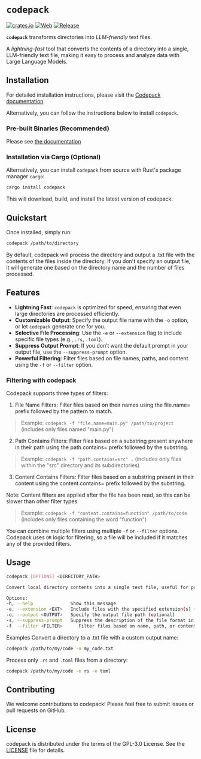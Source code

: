 # `codepack`

[![crates.io](https://img.shields.io/crates/v/codepack.svg)](https://crates.io/crates/codepack) [![Web](https://github.com/JasonLovesDoggo/codepack/actions/workflows/web.yml/badge.svg)](https://github.com/JasonLovesDoggo/codepack/actions/workflows/web.yml)  [![Release](https://github.com/JasonLovesDoggo/codepack/actions/workflows/release.yml/badge.svg)](https://github.com/JasonLovesDoggo/codepack/actions/workflows/release.yml)

**`codepack`** transforms directories into *LLM-friendly* text files.

A *lightning-fast* tool that converts the contents of a directory into a single, LLM-friendly text file, making it easy to process and analyze data with Large Language Models.

## Installation

For detailed installation instructions, please visit the [Codepack documentation](https://codepack.jasoncameron.dev/).

Alternatively, you can follow the instructions below to install `codepack`.

### Pre-built Binaries (Recommended)

Please see [the documentation](https://codepack.jasoncameron.dev)

### Installation via Cargo (Optional)

Alternatively, you can install `codepack` from source with Rust's package manager `cargo`:

```sh
cargo install codepack
```
This will download, build, and install the latest version of codepack.

## Quickstart
Once installed, simply run:

```bash 
codepack /path/to/directory
```
By default, codepack will process the directory and output a .txt file with the contents of the files inside the directory. If you don't specify an output file, it will generate one based on the directory name and the number of files processed.

## Features
- **Lightning Fast**: `codepack` is optimized for speed, ensuring that even large directories are processed efficiently.
- **Customizable Output**: Specify the output file name with the `-o` option, or let `codepack` generate one for you.
- **Selective File Processing**: Use the `-e` or `--extension` flag to include specific file types (e.g., `.rs`, `.toml`).
- **Suppress Output Prompt**: If you don’t want the default prompt in your output file, use the `--suppress-prompt` option.
- **Powerful Filtering**: Filter files based on file names, paths, and content using the `-f` or `--filter` option.

### Filtering with codepack
Codepack supports three types of filters:

1. File Name Filters: Filter files based on their names using the file.name= prefix followed by the pattern to match.

> Example: `codepack -f "file.name=main.py" /path/to/project` (includes only files named "main.py")

2. Path Contains Filters: Filter files based on a substring present anywhere in their path using the path.contains= prefix followed by the substring.

> Example: `codepack -f "path.contains=src" .` (includes only files within the "src" directory and its subdirectories)

3. Content Contains Filters: Filter files based on a substring present in their content using the content.contains= prefix followed by the substring.

Note: Content filters are applied after the file has been read, so this can be slower than other filter types.

> Example: `codepack -f "content.contains=function" /path/to/code` (includes only files containing the word "function")

You can combine multiple filters using multiple `-f` or `--filter` options. Codepack uses `OR` logic for filtering, so a file will be included if it matches any of the provided filters.

## Usage
```bash
codepack [OPTIONS] <DIRECTORY_PATH>

Convert local directory contents into a single text file, useful for processing by an LLM.

Options:
-h, --help              Show this message
-e, --extension <EXT>   Include files with the specified extension(s) (e.g., -e rs -e toml)
-o, --output <OUTPUT>   Specify the output file path (optional)
-s, --suppress-prompt   Suppress the description of the file format in the output
-f  --filter <FILTER>      Filter files based on name, path, or content (e.g., -f "file.name=main.rs").
```


Examples
Convert a directory to a .txt file with a custom output name:

```bash
codepack /path/to/my/code -o my_code.txt
```
Process only `.rs` and `.toml` files from a directory:

```bash
codepack /path/to/my/code -e rs -e toml
```

## Contributing
We welcome contributions to codepack! Please feel free to submit issues or pull requests on GitHub.

## License
codepack is distributed under the terms of the GPL-3.0 License. See the [LICENSE](./LICENSE) file for details.